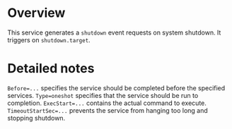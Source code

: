 # Overview
This service generates a `shutdown` event requests on system shutdown. It triggers on `shutdown.target`.

# Detailed notes
`Before=...` specifies the service should be completed before the specified services.
`Type=oneshot` specifies that the service should be run to completion.
`ExecStart=...` contains the actual command to execute.
`TimeoutStartSec=...` prevents the service from hanging too long and stopping shutdown.
